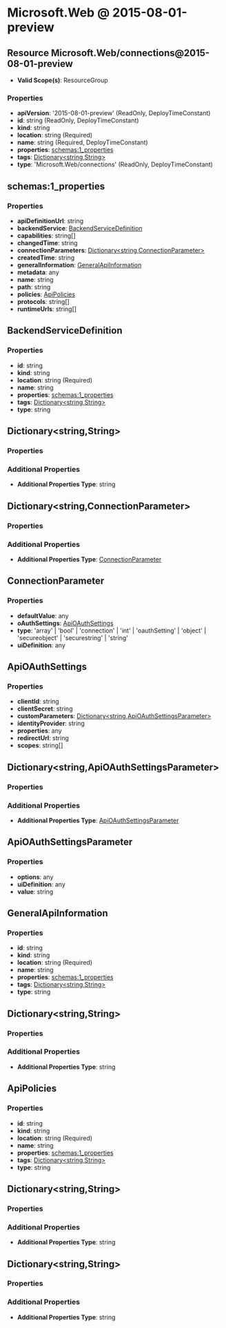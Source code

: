 # Microsoft.Web @ 2015-08-01-preview

## Resource Microsoft.Web/connections@2015-08-01-preview
* **Valid Scope(s)**: ResourceGroup
### Properties
* **apiVersion**: '2015-08-01-preview' (ReadOnly, DeployTimeConstant)
* **id**: string (ReadOnly, DeployTimeConstant)
* **kind**: string
* **location**: string (Required)
* **name**: string (Required, DeployTimeConstant)
* **properties**: [schemas:1_properties](#schemas1properties)
* **tags**: [Dictionary<string,String>](#dictionarystringstring)
* **type**: 'Microsoft.Web/connections' (ReadOnly, DeployTimeConstant)

## schemas:1_properties
### Properties
* **apiDefinitionUrl**: string
* **backendService**: [BackendServiceDefinition](#backendservicedefinition)
* **capabilities**: string[]
* **changedTime**: string
* **connectionParameters**: [Dictionary<string,ConnectionParameter>](#dictionarystringconnectionparameter)
* **createdTime**: string
* **generalInformation**: [GeneralApiInformation](#generalapiinformation)
* **metadata**: any
* **name**: string
* **path**: string
* **policies**: [ApiPolicies](#apipolicies)
* **protocols**: string[]
* **runtimeUrls**: string[]

## BackendServiceDefinition
### Properties
* **id**: string
* **kind**: string
* **location**: string (Required)
* **name**: string
* **properties**: [schemas:1_properties](#schemas1properties)
* **tags**: [Dictionary<string,String>](#dictionarystringstring)
* **type**: string

## Dictionary<string,String>
### Properties
### Additional Properties
* **Additional Properties Type**: string

## Dictionary<string,ConnectionParameter>
### Properties
### Additional Properties
* **Additional Properties Type**: [ConnectionParameter](#connectionparameter)

## ConnectionParameter
### Properties
* **defaultValue**: any
* **oAuthSettings**: [ApiOAuthSettings](#apioauthsettings)
* **type**: 'array' | 'bool' | 'connection' | 'int' | 'oauthSetting' | 'object' | 'secureobject' | 'securestring' | 'string'
* **uiDefinition**: any

## ApiOAuthSettings
### Properties
* **clientId**: string
* **clientSecret**: string
* **customParameters**: [Dictionary<string,ApiOAuthSettingsParameter>](#dictionarystringapioauthsettingsparameter)
* **identityProvider**: string
* **properties**: any
* **redirectUrl**: string
* **scopes**: string[]

## Dictionary<string,ApiOAuthSettingsParameter>
### Properties
### Additional Properties
* **Additional Properties Type**: [ApiOAuthSettingsParameter](#apioauthsettingsparameter)

## ApiOAuthSettingsParameter
### Properties
* **options**: any
* **uiDefinition**: any
* **value**: string

## GeneralApiInformation
### Properties
* **id**: string
* **kind**: string
* **location**: string (Required)
* **name**: string
* **properties**: [schemas:1_properties](#schemas1properties)
* **tags**: [Dictionary<string,String>](#dictionarystringstring)
* **type**: string

## Dictionary<string,String>
### Properties
### Additional Properties
* **Additional Properties Type**: string

## ApiPolicies
### Properties
* **id**: string
* **kind**: string
* **location**: string (Required)
* **name**: string
* **properties**: [schemas:1_properties](#schemas1properties)
* **tags**: [Dictionary<string,String>](#dictionarystringstring)
* **type**: string

## Dictionary<string,String>
### Properties
### Additional Properties
* **Additional Properties Type**: string

## Dictionary<string,String>
### Properties
### Additional Properties
* **Additional Properties Type**: string


